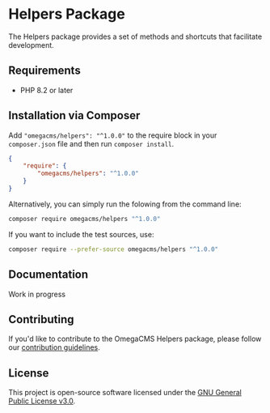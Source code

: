 # Helpers Package

The Helpers package provides a set of methods and shortcuts that facilitate development.

## Requirements

* PHP 8.2 or later

## Installation via Composer

Add `"omegacms/helpers": "^1.0.0"` to the require block in your `composer.json` file and then run `composer install`.

```json
{
    "require": {
        "omegacms/helpers": "^1.0.0"
    }
}
```

Alternatively, you can simply run the folowing from the command line:

```sh
composer require omegacms/helpers "^1.0.0"
```

If you want to include the test sources, use:

```sh
composer require --prefer-source omegacms/helpers "^1.0.0"
```

## Documentation

Work in progress

## Contributing

If you'd like to contribute to the OmegaCMS Helpers package, please follow our [contribution guidelines](CONTRIBUTING.md).

## License

This project is open-source software licensed under the [GNU General Public License v3.0](LICENSE).
